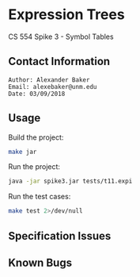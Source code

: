 # Expression Trees

CS 554 Spike 3 - Symbol Tables


## Contact Information

    Author: Alexander Baker
    Email: alexebaker@unm.edu
    Date: 03/09/2018


## Usage

Build the project:

```bash
make jar
```

Run the project:

```bash
java -jar spike3.jar tests/t11.expi
```

Run the test cases:

```bash
make test 2>/dev/null
```


## Specification Issues


## Known Bugs


